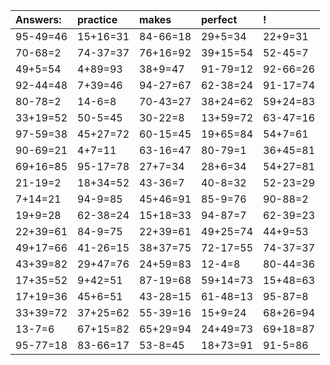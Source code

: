 | Answers: | practice | makes | perfect | ! |
| :--- | :--- | :--- | :--- | :--- |
| 95-49=46 | 15+16=31 | 84-66=18 | 29+5=34 | 22+9=31 | 
| 70-68=2 | 74-37=37 | 76+16=92 | 39+15=54 | 52-45=7 | 
| 49+5=54 | 4+89=93 | 38+9=47 | 91-79=12 | 92-66=26 | 
| 92-44=48 | 7+39=46 | 94-27=67 | 62-38=24 | 91-17=74 | 
| 80-78=2 | 14-6=8 | 70-43=27 | 38+24=62 | 59+24=83 | 
| 33+19=52 | 50-5=45 | 30-22=8 | 13+59=72 | 63-47=16 | 
| 97-59=38 | 45+27=72 | 60-15=45 | 19+65=84 | 54+7=61 | 
| 90-69=21 | 4+7=11 | 63-16=47 | 80-79=1 | 36+45=81 | 
| 69+16=85 | 95-17=78 | 27+7=34 | 28+6=34 | 54+27=81 | 
| 21-19=2 | 18+34=52 | 43-36=7 | 40-8=32 | 52-23=29 | 
| 7+14=21 | 94-9=85 | 45+46=91 | 85-9=76 | 90-88=2 | 
| 19+9=28 | 62-38=24 | 15+18=33 | 94-87=7 | 62-39=23 | 
| 22+39=61 | 84-9=75 | 22+39=61 | 49+25=74 | 44+9=53 | 
| 49+17=66 | 41-26=15 | 38+37=75 | 72-17=55 | 74-37=37 | 
| 43+39=82 | 29+47=76 | 24+59=83 | 12-4=8 | 80-44=36 | 
| 17+35=52 | 9+42=51 | 87-19=68 | 59+14=73 | 15+48=63 | 
| 17+19=36 | 45+6=51 | 43-28=15 | 61-48=13 | 95-87=8 | 
| 33+39=72 | 37+25=62 | 55-39=16 | 15+9=24 | 68+26=94 | 
| 13-7=6 | 67+15=82 | 65+29=94 | 24+49=73 | 69+18=87 | 
| 95-77=18 | 83-66=17 | 53-8=45 | 18+73=91 | 91-5=86 | 
